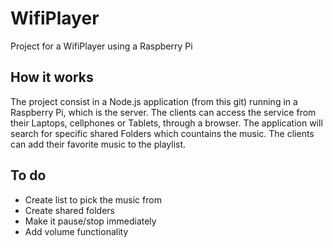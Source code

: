 # WifiPlayer
Project for a WifiPlayer using a Raspberry Pi

## How it works
The project consist in a Node.js application (from this git) running in a Raspberry Pi, which is the server. The clients can access the service from their Laptops, cellphones or Tablets, through a browser. The application will search for specific shared Folders which countains the music. The clients can add their favorite music to the playlist.

## To do
* Create list to pick the music from
* Create shared folders
* Make it pause/stop immediately
* Add volume functionality
